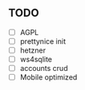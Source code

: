 ## TODO

- [ ] AGPL
- [ ] prettynice init
- [ ] hetzner
- [ ] ws4sqlite
- [ ] accounts crud
- [ ] Mobile optimized
